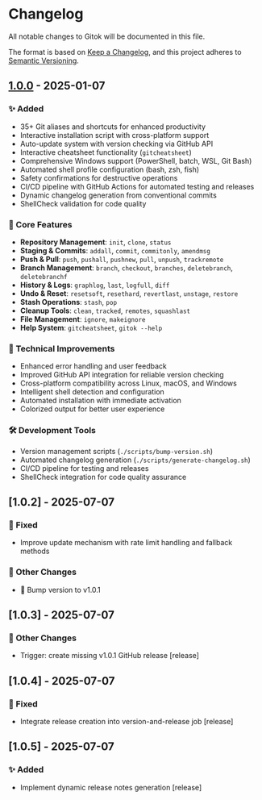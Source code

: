 # Changelog

All notable changes to Gitok will be documented in this file.

The format is based on [Keep a Changelog](https://keepachangelog.com/en/1.0.0/),
and this project adheres to [Semantic Versioning](https://semver.org/spec/v2.0.0.html).

## [1.0.0] - 2025-01-07

### ✨ Added
- 35+ Git aliases and shortcuts for enhanced productivity
- Interactive installation script with cross-platform support
- Auto-update system with version checking via GitHub API
- Interactive cheatsheet functionality (`gitcheatsheet`)
- Comprehensive Windows support (PowerShell, batch, WSL, Git Bash)
- Automated shell profile configuration (bash, zsh, fish)
- Safety confirmations for destructive operations
- CI/CD pipeline with GitHub Actions for automated testing and releases
- Dynamic changelog generation from conventional commits
- ShellCheck validation for code quality

### 🚀 Core Features
- **Repository Management**: `init`, `clone`, `status`
- **Staging & Commits**: `addall`, `commit`, `commitonly`, `amendmsg`
- **Push & Pull**: `push`, `pushall`, `pushnew`, `pull`, `unpush`, `trackremote`
- **Branch Management**: `branch`, `checkout`, `branches`, `deletebranch`, `deletebranchf`
- **History & Logs**: `graphlog`, `last`, `logfull`, `diff`
- **Undo & Reset**: `resetsoft`, `resethard`, `revertlast`, `unstage`, `restore`
- **Stash Operations**: `stash`, `pop`
- **Cleanup Tools**: `clean`, `tracked`, `remotes`, `squashlast`
- **File Management**: `ignore`, `makeignore`
- **Help System**: `gitcheatsheet`, `gitok --help`

### 🔧 Technical Improvements
- Enhanced error handling and user feedback
- Improved GitHub API integration for reliable version checking
- Cross-platform compatibility across Linux, macOS, and Windows
- Intelligent shell detection and configuration
- Automated installation with immediate activation
- Colorized output for better user experience

### 🛠️ Development Tools
- Version management scripts (`./scripts/bump-version.sh`)
- Automated changelog generation (`./scripts/generate-changelog.sh`)
- CI/CD pipeline for testing and releases
- ShellCheck integration for code quality assurance

[1.0.0]: https://github.com/okwareddevnest/gitok/releases/tag/v1.0.0
## [1.0.2] - 2025-07-07

### 🐛 Fixed
- Improve update mechanism with rate limit handling and fallback methods

### 📝 Other Changes
- 🔖 Bump version to v1.0.1


## [1.0.3] - 2025-07-07

### 📝 Other Changes
- Trigger: create missing v1.0.1 GitHub release [release]


## [1.0.4] - 2025-07-07

### 🐛 Fixed
- Integrate release creation into version-and-release job [release]


## [1.0.5] - 2025-07-07

### ✨ Added
- Implement dynamic release notes generation [release]

